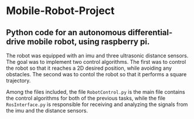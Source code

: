 # Mobile-Robot-Project

## Python code for an autonomous differential-drive mobile robot, using raspberry pi. 

The robot was equipped with an imu and three ultrasonic distance sensors. The goal was to implement two control algorithms.
The first was to control the robot so that it reaches a 2D desired position, while avoiding any obstacles.
The second was to contol the robot so that it performs a square trajectory.

Among the files included, the file `RobotControl.py` is the main file contains the control algorithms for both of the 
previous tasks, while the file `RosInterface.py` is responsible for receiving and analyzing the signals from the imu and the 
distance sensors. 
